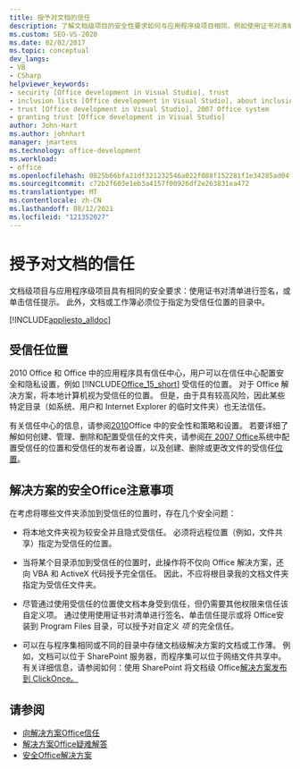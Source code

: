 ```yaml
---
title: 授予对文档的信任
description: 了解文档级项目的安全性要求如何与应用程序级项目相同，例如使用证书对清单进行签名或单击信任提示。
ms.custom: SEO-VS-2020
ms.date: 02/02/2017
ms.topic: conceptual
dev_langs:
- VB
- CSharp
helpviewer_keywords:
- security [Office development in Visual Studio], trust
- inclusion lists [Office development in Visual Studio], about inclusion lists
- trust [Office development in Visual Studio], 2007 Office system
- granting trust [Office development in Visual Studio]
author: John-Hart
ms.author: johnhart
manager: jmartens
ms.technology: office-development
ms.workload:
- office
ms.openlocfilehash: 0825b66bfa21df321232546a022f088f152281f1e34285ad04fedbbfcc6e10d1
ms.sourcegitcommit: c72b2f603e1eb3a4157f00926df2e263831ea472
ms.translationtype: MT
ms.contentlocale: zh-CN
ms.lasthandoff: 08/12/2021
ms.locfileid: "121352027"
---
```

# <a name="grant-trust-to-documents"></a>授予对文档的信任
  文档级项目与应用程序级项目具有相同的安全要求：使用证书对清单进行签名，或单击信任提示。 此外，文档或工作簿必须位于指定为受信任位置的目录中。

 [!INCLUDE[appliesto_alldoc](../vsto/includes/appliesto-alldoc-md.md)]

## <a name="trusted-locations"></a>受信任位置
 2010 Office 和 Office 中的应用程序具有信任中心，用户可以在信任中心配置安全和隐私设置，例如 [!INCLUDE[Office_15_short](../vsto/includes/office-15-short-md.md)] 受信任的位置。 对于 Office 解决方案，将本地计算机视为受信任的位置。 但是，由于具有较高风险，因此某些特定目录（如系统、用户和 Internet Explorer 的临时文件夹）也无法信任。

 有关信任中心的信息，请参阅[2010](/previous-versions/office/office-2010/cc178946(v=office.14))Office 中的安全性和策略和设置。 若要详细了解如何创建、管理、删除和配置受信任的文件夹，请参阅[在 2007 Office](/previous-versions/office/office-2007-resource-kit/cc178948(v=office.12))系统中配置受信任的位置和受信任的发布者设置，以及创建、删除或更改文件的受信任[位置](https://support.office.com/article/Create-remove-or-change-a-trusted-location-for-your-files-f5151879-25ea-4998-80a5-4208b3540a62)。

## <a name="security-considerations-for-office-solutions"></a>解决方案的安全Office注意事项
 在考虑将哪些文件夹添加到受信任的位置时，存在几个安全问题：

- 将本地文件夹视为较安全并且隐式受信任。 必须将远程位置（例如，文件共享）指定为受信任的位置。

- 当将某个目录添加到受信任的位置时，此操作将不仅向 Office 解决方案，还向 VBA 和 ActiveX 代码授予完全信任。 因此，不应将根目录我的文档文件夹指定为受信任文件夹。

- 尽管通过使用受信任的位置使文档本身受到信任，但仍需要其他权限来信任该自定义项。 通过使用使用证书对清单进行签名、单击信任提示或将 Office安装到 Program Files 目录，可以授予对自定义 *项* 的完全信任。

- 可以在与程序集相同或不同的目录中存储文档级解决方案的文档或工作薄。 例如，文档可以位于 SharePoint 服务器，而程序集可以位于网络文件共享中。 有关详细信息，请参阅如何：使用 SharePoint 将文档级 Office[解决方案发布到 ClickOnce。](/previous-versions/bb608595(v=vs.110))

## <a name="see-also"></a>请参阅
- [向解决方案Office信任](../vsto/granting-trust-to-office-solutions.md)
- [解决方案Office疑难解答](../vsto/troubleshooting-office-solution-security.md)
- [安全Office解决方案](../vsto/securing-office-solutions.md)